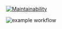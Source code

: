 [![Maintainability](https://api.codeclimate.com/v1/badges/a99a88d28ad37a79dbf6/maintainability)](https://codeclimate.com/github/codeclimate/codeclimate/maintainability)

![example workflow](https://github.com/gammbol/hexlet-lvl1/actions/workflows/linting.yaml/badge.svg)

<script id="asciicast-QDWDimSYkjEJxHnM6b0NJ6gHv" src="https://asciinema.org/a/QDWDimSYkjEJxHnM6b0NJ6gHv.js" async></script>
